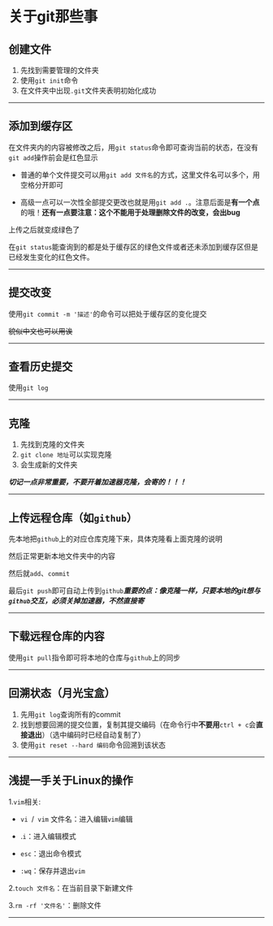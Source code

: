 # 关于git那些事

## 创建文件

1.  先找到需要管理的文件夹
2. 使用`git init`命令
3. 在文件夹中出现`.git`文件夹表明初始化成功

---

## 添加到缓存区

在文件夹内的内容被修改之后，用`git status`命令即可查询当前的状态，在没有`git add`操作前会是红色显示

- 普通的单个文件提交可以用`git add 文件名`的方式，这里文件名可以多个，用空格分开即可

- 高级一点可以一次性全部提交更改也就是用`git add .`。注意后面是**有一个点**的哦！**还有一点要注意：这个不能用于处理删除文件的改变，会出bug**

上传之后就变成绿色了

在`git status`能查询到的都是处于缓存区的绿色文件或者还未添加到缓存区但是已经发生变化的红色文件。

---

## 提交改变

使用`git commit -m '描述'`的命令可以把处于缓存区的变化提交

~~貌似中文也可以用诶~~

---

## 查看历史提交

使用`git log`

---

## 克隆

1. 先找到克隆的文件夹
2. `git clone 地址`可以实现克隆
3. 会生成新的文件夹

***切记一点非常重要，不要开着加速器克隆，会寄的！！！***

---

## 上传远程仓库（如`github`）

先本地把`github`上的对应仓库克隆下来，具体克隆看上面克隆的说明

然后正常更新本地文件夹中的内容

然后就`add`、`commit`

最后`git push`即可自动上传到`github`***重要的点：像克隆一样，只要本地的git想与`github`交互，必须关掉加速器，不然直接寄***

---

## 下载远程仓库的内容

使用`git pull`指令即可将本地的仓库与`github`上的同步

---

## 回溯状态（月光宝盒）

1. 先用`git log`查询所有的commit
2. 找到想要回溯的提交位置，复制其提交编码（在命令行中**不要用**`ctrl + c`会**直接退出**）（选中编码时已经自动复制了）
3. 使用`git reset --hard 编码`命令回溯到该状态

---

## 浅提一手关于Linux的操作

1.`vim`相关:

-  `vi `/` vim` 文件名：进入编辑`vim`编辑

- .`i`：进入编辑模式

- `esc`：退出命令模式

- `:wq`：保存并退出`vim`

2.`touch 文件名`：在当前目录下新建文件

3.`rm -rf '文件名'`：删除文件

---

